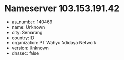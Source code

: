 # Nameserver 103.153.191.42

* as_number: 140469
* name: Unknown
* city: Semarang
* country: ID
* organization: PT Wahyu Adidaya Network
* version: Unknown
* dnssec: false
